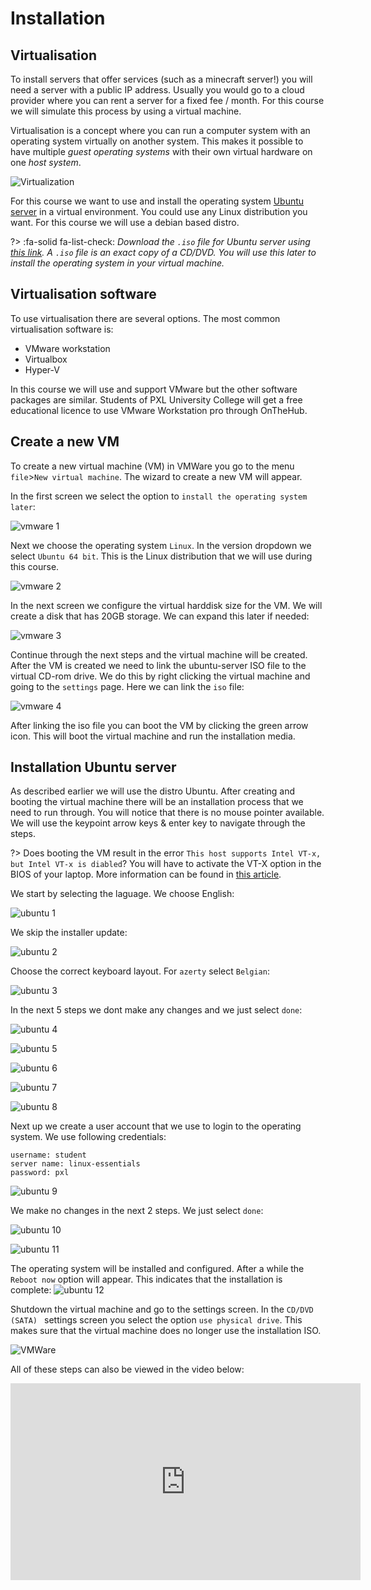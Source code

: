 # Installation

## Virtualisation
To install servers that offer services (such as a minecraft server!) you will need a server with a public IP address. Usually you would go to a cloud provider where you can rent a server for a fixed fee / month. For this course we will simulate this process by using a virtual machine.

Virtualisation is a concept where you can run a computer system with an operating system virtually on another system. This makes it possible to have multiple _guest operating systems_ with their own virtual hardware on one _host system_.

![Virtualization](../images/02/Virtualization.png)

For this course we want to use and install the operating system [Ubuntu server](https://ubuntu.com/download/server) in a virtual environment. You could use any Linux distribution you want. For this course we will use a debian based distro.

?> :fa-solid fa-list-check: _Download the `.iso` file for Ubuntu server using [this link](https://ubuntu.com/download/server). A `.iso` file is an exact copy of a CD/DVD. You will use this later to install the operating system in your virtual machine._

## Virtualisation software
To use virtualisation there are several options. The most common virtualisation software is:
- VMware workstation
- Virtualbox
- Hyper-V

In this course we will use and support VMware but the other software packages are similar. Students of PXL University College will get a free educational licence to use VMware Workstation pro through OnTheHub.

## Create a new VM
To create a new virtual machine (VM) in VMWare you go to the menu `file`>`New virtual machine`. The wizard to create a new VM will appear.

In the first screen we select the option to `install the operating system later`:

![vmware 1](../images/02/vmware1.PNG)

Next we choose the operating system `Linux`. In the version dropdown we select `Ubuntu 64 bit`. This is the Linux distribution that we will use during this course.

![vmware 2](../images/02/vmware2.PNG)

In the next screen we configure the virtual harddisk size for the VM. We will create a disk that has 20GB storage. We can expand this later if needed:

![vmware 3](../images/02/vmware3.PNG)

Continue through the next steps and the virtual machine will be created. After the VM is created we need to link the ubuntu-server ISO file to the virtual CD-rom drive. We do this by right clicking the virtual machine and going to the `settings` page. Here we can link the `iso` file:

![vmware 4](../images/02/vmware4.PNG)

After linking the iso file you can boot the VM by clicking the green arrow icon. This will boot the virtual machine and run the installation media.

## Installation Ubuntu server
As described earlier we will use the distro Ubuntu. After creating and booting the virtual machine there will be an installation process that we need to run through. You will notice that there is no mouse pointer available. We will use the keypoint arrow keys & enter key to navigate through the steps.

?> <i class="fa-solid fa-circle-info"></i> Does booting the VM result in the error `This host supports Intel VT-x, but Intel VT-x is diabled`? You will have to activate the VT-X option in the BIOS of your laptop. More information can be found in [this article](https://www.qtithow.com/2020/12/fix-error-this-host-supports-Intel-VT-x.html).


We start by selecting the laguage. We choose English:

![ubuntu 1](../images/02/server1.PNG)

We skip the installer update:

![ubuntu 2](../images/02/server2.PNG)

Choose the correct keyboard layout. For `azerty` select `Belgian`:

![ubuntu 3](../images/02/server3.PNG)

In the next 5 steps we dont make any changes and we just select `done`:

![ubuntu 4](../images/02/server4.PNG)

![ubuntu 5](../images/02/server5.PNG)

![ubuntu 6](../images/02/server6.PNG)

![ubuntu 7](../images/02/server7.PNG)

![ubuntu 8](../images/02/server8.PNG)

Next up we create a user account that we use to login to the operating system. We use following credentials:
```
username: student
server name: linux-essentials
password: pxl
```

![ubuntu 9](../images/02/server9.PNG)

We make no changes in the next 2 steps. We just select `done`:

![ubuntu 10](../images/02/server10.PNG)

![ubuntu 11](../images/02/server11.PNG)

The operating system will be installed and configured. After a while the `Reboot now` option will appear. This indicates that the installation is complete:
![ubuntu 12](../images/02/server12.PNG)

Shutdown the virtual machine and go to the settings screen. In the `CD/DVD (SATA) ` settings screen you select the option `use physical drive`. This makes sure that the virtual machine does no longer use the installation ISO.

![VMWare](../images/02/vmware5.PNG)

All of these steps can also be viewed in the video below:
<iframe width="560" height="315" src="https://www.youtube.com/embed/u8WLsyMuSgw" title="YouTube video player" frameborder="0" allow="accelerometer; autoplay; clipboard-write; encrypted-media; gyroscope; picture-in-picture" allowfullscreen></iframe>
